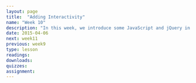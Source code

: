 ```yaml
---
layout: page
title:  "Adding Interactivity"
name: "Week 10"
description: "In this week, we introduce some JavaScript and jQuery in order to add interactivy in our story designs. We will learn some basic ways to fade boxes in-and-out, make things disappear, and make elements on the page change when you click, hover or tap on them."
date: 2015-04-06
next: week11
previous: week9
type: lesson
readings: 
downloads: 
quizzes: 
assignment: 
---
```


